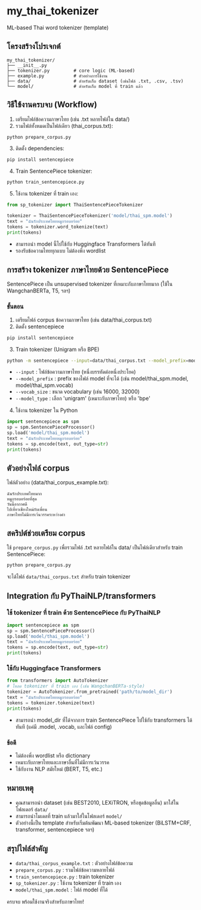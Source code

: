 # my_thai_tokenizer

ML-based Thai word tokenizer (template)

## โครงสร้างโปรเจกต์

```text
my_thai_tokenizer/
├── __init__.py
├── tokenizer.py         # core logic (ML-based)
├── example.py           # ตัวอย่างการใช้งาน
├── data/                # สำหรับเก็บ dataset (เช่นไฟล์ .txt, .csv, .tsv)
└── model/               # สำหรับเก็บ model ที่ train แล้ว
```

## วิธีใช้งานครบจบ (Workflow)

1. เตรียมไฟล์ข้อความภาษาไทย (เช่น .txt หลายไฟล์ใน data/)
2. รวมไฟล์ทั้งหมดเป็นไฟล์เดียว (thai_corpus.txt):

```bash
python prepare_corpus.py
```

3. ติดตั้ง dependencies:

```bash
pip install sentencepiece
```

4. Train SentencePiece tokenizer:

```bash
python train_sentencepiece.py
```

5. ใช้งาน tokenizer ที่ train เอง:

```python
from sp_tokenizer import ThaiSentencePieceTokenizer

tokenizer = ThaiSentencePieceTokenizer('model/thai_spm.model')
text = "ฉันรักประเทศไทยหมูกรอบอร่อย"
tokens = tokenizer.word_tokenize(text)
print(tokens)
```

- สามารถนำ model นี้ไปใช้กับ Huggingface Transformers ได้ทันที
- รองรับข้อความไทยทุกแบบ ไม่ต้องพึ่ง wordlist

## การสร้าง tokenizer ภาษาไทยด้วย SentencePiece

SentencePiece เป็น unsupervised tokenizer ที่เหมาะกับภาษาไทยมาก (ใช้ใน WangchanBERTa, T5, ฯลฯ)

### ขั้นตอน

1. เตรียมไฟล์ corpus ข้อความภาษาไทย (เช่น data/thai_corpus.txt)
2. ติดตั้ง sentencepiece

```bash
pip install sentencepiece
```

3. Train tokenizer (Unigram หรือ BPE)

```bash
python -m sentencepiece --input=data/thai_corpus.txt --model_prefix=model/thai_spm --vocab_size=32000 --model_type=unigram
```

- `--input` : ไฟล์ข้อความภาษาไทย (หนึ่งบรรทัดต่อหนึ่งประโยค)
- `--model_prefix` : prefix ของไฟล์ model ที่จะได้ (เช่น model/thai_spm.model, model/thai_spm.vocab)
- `--vocab_size` : ขนาด vocabulary (เช่น 16000, 32000)
- `--model_type` : เลือก 'unigram' (เหมาะกับภาษาไทย) หรือ 'bpe'

4. ใช้งาน tokenizer ใน Python

```python
import sentencepiece as spm
sp = spm.SentencePieceProcessor()
sp.load('model/thai_spm.model')
text = "ฉันรักประเทศไทยหมูกรอบอร่อย"
tokens = sp.encode(text, out_type=str)
print(tokens)
```

## ตัวอย่างไฟล์ corpus

ไฟล์ตัวอย่าง (data/thai_corpus_example.txt):

```
ฉันรักประเทศไทยมาก
หมูกรอบอร่อยที่สุด
วันนี้อากาศดี
ไปเที่ยวเชียงใหม่กับเพื่อน
ภาษาไทยไม่มีการเว้นวรรคระหว่างคำ
```

## สคริปต์ช่วยเตรียม corpus

ใช้ `prepare_corpus.py` เพื่อรวมไฟล์ .txt หลายไฟล์ใน data/ เป็นไฟล์เดียวสำหรับ train SentencePiece:

```bash
python prepare_corpus.py
```

จะได้ไฟล์ `data/thai_corpus.txt` สำหรับ train tokenizer

## Integration กับ PyThaiNLP/transformers

### ใช้ tokenizer ที่ train ด้วย SentencePiece กับ PyThaiNLP

```python
import sentencepiece as spm
sp = spm.SentencePieceProcessor()
sp.load('model/thai_spm.model')
text = "ฉันรักประเทศไทยหมูกรอบอร่อย"
tokens = sp.encode(text, out_type=str)
print(tokens)
```

### ใช้กับ Huggingface Transformers

```python
from transformers import AutoTokenizer
# โหลด tokenizer ที่ train เอง (เช่น WangchanBERTa-style)
tokenizer = AutoTokenizer.from_pretrained('path/to/model_dir')
text = "ฉันรักประเทศไทยหมูกรอบอร่อย"
tokens = tokenizer.tokenize(text)
print(tokens)
```

- สามารถนำ model_dir ที่ได้จากการ train SentencePiece ไปใช้กับ transformers ได้ทันที (แค่มี .model, .vocab, และไฟล์ config)

### ข้อดี
- ไม่ต้องพึ่ง wordlist หรือ dictionary
- เหมาะกับภาษาไทยและภาษาอื่นที่ไม่มีการเว้นวรรค
- ใช้กับงาน NLP สมัยใหม่ (BERT, T5, etc.)

## หมายเหตุ

- คุณสามารถนำ dataset (เช่น BEST2010, LEXiTRON, หรือชุดข้อมูลอื่น) มาใส่ในโฟลเดอร์ `data/`
- สามารถนำโมเดลที่ train แล้วมาใส่ในโฟลเดอร์ `model/`
- ตัวอย่างนี้เป็น template สำหรับเริ่มต้นพัฒนา ML-based tokenizer (BiLSTM+CRF, transformer, sentencepiece ฯลฯ)

## สรุปไฟล์สำคัญ
- `data/thai_corpus_example.txt` : ตัวอย่างไฟล์ข้อความ
- `prepare_corpus.py` : รวมไฟล์ข้อความหลายไฟล์
- `train_sentencepiece.py` : train tokenizer
- `sp_tokenizer.py` : ใช้งาน tokenizer ที่ train เอง
- `model/thai_spm.model` : ไฟล์ model ที่ได้

ครบจบ พร้อมใช้งานจริงสำหรับภาษาไทย!
